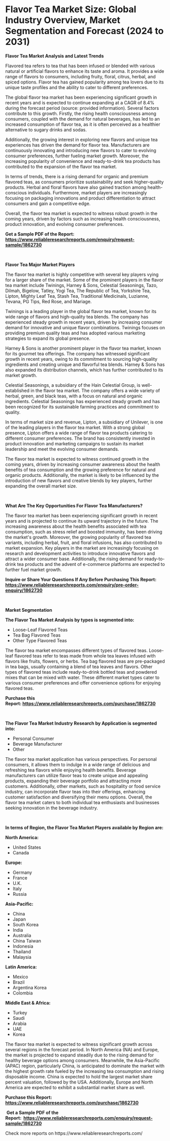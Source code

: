<p><h1>Flavor Tea Market Size: Global Industry Overview, Market Segmentation and Forecast (2024 to 2031)</h1></p><p><strong>Flavor Tea Market Analysis and Latest Trends</strong></p>
<p><p>Flavored tea refers to tea that has been infused or blended with various natural or artificial flavors to enhance its taste and aroma. It provides a wide range of flavors to consumers, including fruity, floral, citrus, herbal, and spiced options. Flavor tea has gained popularity among tea lovers due to its unique taste profiles and the ability to cater to different preferences.</p><p>The global flavor tea market has been experiencing significant growth in recent years and is expected to continue expanding at a CAGR of 8.4% during the forecast period (source: provided information). Several factors contribute to this growth. Firstly, the rising health consciousness among consumers, coupled with the demand for natural beverages, has led to an increased consumption of flavor tea, as it is often perceived as a healthier alternative to sugary drinks and sodas.</p><p>Additionally, the growing interest in exploring new flavors and unique tea experiences has driven the demand for flavor tea. Manufacturers are continuously innovating and introducing new flavors to cater to evolving consumer preferences, further fueling market growth. Moreover, the increasing popularity of convenience and ready-to-drink tea products has contributed to the expansion of the flavor tea market.</p><p>In terms of trends, there is a rising demand for organic and premium flavored teas, as consumers prioritize sustainability and seek higher-quality products. Herbal and floral flavors have also gained traction among health-conscious individuals. Furthermore, market players are increasingly focusing on packaging innovations and product differentiation to attract consumers and gain a competitive edge.</p><p>Overall, the flavor tea market is expected to witness robust growth in the coming years, driven by factors such as increasing health consciousness, product innovation, and evolving consumer preferences.</p></p>
<p><strong>Get a Sample PDF of the Report:&nbsp; <a href="https://www.reliableresearchreports.com/enquiry/request-sample/1862730">https://www.reliableresearchreports.com/enquiry/request-sample/1862730</a></strong></p>
<p>&nbsp;</p>
<p><strong>Flavor Tea Major Market Players</strong></p>
<p><p>The flavor tea market is highly competitive with several key players vying for a larger share of the market. Some of the prominent players in the flavor tea market include Twinings, Harney & Sons, Celestial Seasonings, Tazo, Dilmah, Bigelow, Tatley, Yogi Tea, The Republic of Tea, Yorkshire Tea, Lipton, Mighty Leaf Tea, Stash Tea, Traditional Medicinals, Luzianne, Tevana, PG Tips, Red Rose, and Mariage.</p><p>Twinings is a leading player in the global flavor tea market, known for its wide range of flavors and high-quality tea blends. The company has experienced steady growth in recent years, driven by increasing consumer demand for innovative and unique flavor combinations. Twinings focuses on providing premium quality teas and has adopted various marketing strategies to expand its global presence.</p><p>Harney & Sons is another prominent player in the flavor tea market, known for its gourmet tea offerings. The company has witnessed significant growth in recent years, owing to its commitment to sourcing high-quality ingredients and creating unique and flavorful tea blends. Harney & Sons has also expanded its distribution channels, which has further contributed to its market growth.</p><p>Celestial Seasonings, a subsidiary of the Hain Celestial Group, is well-established in the flavor tea market. The company offers a wide variety of herbal, green, and black teas, with a focus on natural and organic ingredients. Celestial Seasonings has experienced steady growth and has been recognized for its sustainable farming practices and commitment to quality.</p><p>In terms of market size and revenue, Lipton, a subsidiary of Unilever, is one of the leading players in the flavor tea market. With a strong global presence, Lipton offers a wide range of flavor tea products catering to different consumer preferences. The brand has consistently invested in product innovation and marketing campaigns to sustain its market leadership and meet the evolving consumer demands.</p><p>The flavor tea market is expected to witness continued growth in the coming years, driven by increasing consumer awareness about the health benefits of tea consumption and the growing preference for natural and organic products. Additionally, the market is likely to be influenced by the introduction of new flavors and creative blends by key players, further expanding the overall market size.</p></p>
<p>&nbsp;</p>
<p><strong>What Are The Key Opportunities For Flavor Tea Manufacturers?</strong></p>
<p><p>The flavor tea market has been experiencing significant growth in recent years and is projected to continue its upward trajectory in the future. The increasing awareness about the health benefits associated with tea consumption, such as stress relief and boosted immunity, has been driving the market's growth. Moreover, the growing popularity of flavored tea variants, including herbal, fruit, and floral infusions, has also contributed to market expansion. Key players in the market are increasingly focusing on research and development activities to introduce innovative flavors and attract a wider consumer base. Additionally, the rising demand for ready-to-drink tea products and the advent of e-commerce platforms are expected to further fuel market growth.</p></p>
<p><strong>Inquire or Share Your Questions If Any Before Purchasing This Report: <a href="https://www.reliableresearchreports.com/enquiry/pre-order-enquiry/1862730">https://www.reliableresearchreports.com/enquiry/pre-order-enquiry/1862730</a></strong></p>
<p>&nbsp;</p>
<p><strong>Market Segmentation</strong></p>
<p><strong>The Flavor Tea Market Analysis by types is segmented into:</strong></p>
<p><ul><li>Loose-Leaf Flavored Teas</li><li>Tea Bag Flavored Teas</li><li>Other Type Flavored Teas</li></ul></p>
<p><p>The flavor tea market encompasses different types of flavored teas. Loose-leaf flavored teas refer to teas made from whole tea leaves infused with flavors like fruits, flowers, or herbs. Tea bag flavored teas are pre-packaged in tea bags, usually containing a blend of tea leaves and flavors. Other types of flavored teas include ready-to-drink bottled teas and powdered mixes that can be mixed with water. These different market types cater to various consumer preferences and offer convenience options for enjoying flavored teas.</p></p>
<p><strong>Purchase this Report:&nbsp;<a href="https://www.reliableresearchreports.com/purchase/1862730">https://www.reliableresearchreports.com/purchase/1862730</a></strong></p>
<p>&nbsp;</p>
<p><strong>The Flavor Tea Market Industry Research by Application is segmented into:</strong></p>
<p><ul><li>Personal Consumer</li><li>Beverage Manufacturer</li><li>Other</li></ul></p>
<p><p>The flavor tea market application has various perspectives. For personal consumers, it allows them to indulge in a wide range of delicious and refreshing tea flavors while enjoying health benefits. Beverage manufacturers can utilize flavor teas to create unique and appealing products, expanding their beverage portfolio and attracting more customers. Additionally, other markets, such as hospitality or food service industry, can incorporate flavor teas into their offerings, enhancing customer satisfaction and diversifying their menu options. Overall, the flavor tea market caters to both individual tea enthusiasts and businesses seeking innovation in the beverage industry.</p></p>
<p>&nbsp;</p>
<p><strong>In terms of Region, the Flavor Tea Market Players available by Region are:</strong></p>
<p>
    <p> <strong> North America: </strong>
        <ul>
            <li>United States</li>
            <li>Canada</li>
        </ul>
        </p> 
    <p> <strong> Europe: </strong>
        <ul>
            <li>Germany</li>
            <li>France</li>
            <li>U.K.</li>
            <li>Italy</li>
            <li>Russia</li>
        </ul>
        </p> 
    <p> <strong> Asia-Pacific: </strong>
        <ul>
            <li>China</li>
            <li>Japan</li>
            <li>South Korea</li>
            <li>India</li>
            <li>Australia</li>
            <li>China Taiwan</li>
            <li>Indonesia</li>
            <li>Thailand</li>
            <li>Malaysia</li>
        </ul>
        </p> 
    <p> <strong> Latin America: </strong>
        <ul>
            <li>Mexico</li>
            <li>Brazil</li>
            <li>Argentina Korea</li>
            <li>Colombia</li>
        </ul>
        </p> 
    <p> <strong> Middle East & Africa: </strong>
        <ul>
            <li>Turkey</li>
            <li>Saudi</li>
            <li>Arabia</li>
            <li>UAE</li>
            <li>Korea</li>
        </ul>
    </p>
    </p>
<p><p>The flavor tea market is expected to witness significant growth across several regions in the forecast period. In North America (NA) and Europe, the market is projected to expand steadily due to the rising demand for healthy beverage options among consumers. Meanwhile, the Asia-Pacific (APAC) region, particularly China, is anticipated to dominate the market with the highest growth rate fueled by the increasing tea consumption and rising disposable income. China is expected to hold the largest market share percent valuation, followed by the USA. Additionally, Europe and North America are expected to exhibit a substantial market share as well.</p></p>
<p><strong>Purchase this Report: <a href="https://www.reliableresearchreports.com/purchase/1862730">https://www.reliableresearchreports.com/purchase/1862730</a></strong></p>
<p>&nbsp;<strong>Get a Sample PDF of the Report:&nbsp;&nbsp;<a href="https://www.reliableresearchreports.com/enquiry/request-sample/1862730">https://www.reliableresearchreports.com/enquiry/request-sample/1862730</a></strong></p>
<p><strong></strong></p>
<p>Check more reports on https://www.reliableresearchreports.com/</p>